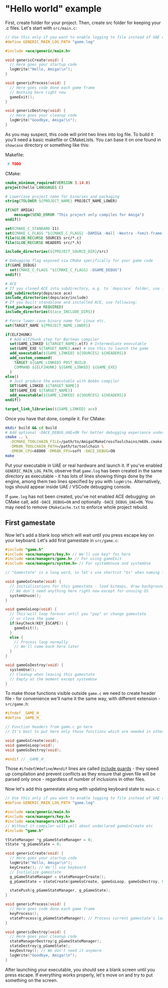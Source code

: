 # "Hello world" example

First, create folder for your project. Then, create src folder for keeping your
.c files. Let's start with `src/main.c`:

``` c
// Use this only if you want to enable logging to file instead of UAE console (heavy performance hit, not recommended)
#define GENERIC_MAIN_LOG_PATH "game.log"

#include <ace/generic/main.h>

void genericCreate(void) {
  // Here goes your startup code
  logWrite("Hello, Amiga!\n");
}

void genericProcess(void) {
  // Here goes code done each game frame
  // Nothing here right now
  gameExit();
}

void genericDestroy(void) {
  // Here goes your cleanup code
  logWrite("Goodbye, Amiga!\n");
}
```

As you may suspect, this code will print two lines into log file. To build it
you'll need a basic makefile or CMakeLists. You can base it on one found
in `showcase` directory or something like this:

Makefile:

``` makefile
 # TODO
```

CMake:

``` cmake
cmake_minimum_required(VERSION 3.14.0)
project(hello LANGUAGES C)

# Lowercase project name for binaries and packaging
string(TOLOWER ${PROJECT_NAME} PROJECT_NAME_LOWER)

if(NOT AMIGA)
	message(SEND_ERROR "This project only compiles for Amiga")
endif()

set(CMAKE_C_STANDARD 11)
set(CMAKE_C_FLAGS "${CMAKE_C_FLAGS} -DAMIGA -Wall -Wextra -fomit-frame-pointer")
file(GLOB_RECURSE SOURCES src/*.c)
file(GLOB_RECURSE HEADERS src/*.h)

include_directories(${PROJECT_SOURCE_DIR}/src)

# Debugging flag exposed via CMake specifically for your game code
if(GAME_DEBUG)
  set(CMAKE_C_FLAGS "${CMAKE_C_FLAGS} -DGAME_DEBUG")
endif()

# ACE
# If you cloned ACE into subdirectory, e.g. to `deps/ace` folder, use following:
add_subdirectory(deps/ace ace)
include_directories(deps/ace/include)
# If you built standalone and installed ACE, use following:
find_package(ace REQUIRED)
include_directories(${ace_INCLUDE_DIRS})

# Force lower-case binary name for Linux etc.
set(TARGET_NAME ${PROJECT_NAME_LOWER})

if(ELF2HUNK)
  # Add elf2hunk step for Bartman compiler
  set(GAME_LINKED ${TARGET_NAME}.elf) # Intermediate executable
  set(GAME_EXE ${TARGET_NAME}.exe) # Use this to launch the game
  add_executable(${GAME_LINKED} ${SOURCES} ${HEADERS})
  add_custom_command(
    TARGET ${GAME_LINKED} POST_BUILD
    COMMAND ${ELF2HUNK} ${GAME_LINKED} ${GAME_EXE}
  )
else()
  # Just produce the executable with Bebbo compiler
  SET(GAME_LINKED ${TARGET_NAME})
  SET(GAME_EXE ${TARGET_NAME})
  add_executable(${GAME_LINKED} ${SOURCES} ${HEADERS})
endif()

target_link_libraries(${GAME_LINKED} ace)
```

Once you have that done, compile it. For CMake:

```sh
mkdir build && cd build
# Add optional -DACE_DEBUG_UAE=ON for better debugging experience under emulator
cmake .. \
  -DCMAKE_TOOLCHAIN_FILE=/path/to/AmigaCMakeCrossToolchains/m68k.cmake \
  -DM68K_TOOLCHAIN_PATH=/path/to/toolchain \
  -DM68K_CPU=68000 -DM68K_FPU=soft -DACE_DEBUG=ON
make
```

Put your executable in UAE or real hardware and launch it.
If you've enabled `GENERIC_MAIN_LOG_PATH`, observe that `game.log` has been created in the same directory as executable - it has lots of lines showing things done by the engine, among them two lines specified by you with `logWrite`.
Alternatively, logs should appear inside UAE / VSCode debugging console.

If `game.log` has not been created, you've not enabled ACE debugging: on CMake call, add `-DACE_DEBUG=ON` and optionally `-DACE_DEBUG_UAE=ON`.
You may need to remove `CMakeCache.txt` to enforce whole project rebuild.

## First gamestate

Now let's add a blank loop which will wait until you press escape key on your
keyboard. Let's add first gamestate in `src/game.c`:

``` c
#include "game.h"
#include <ace/managers/key.h> // We'll use key* fns here
#include <ace/managers/game.h> // For using gameExit
#include <ace/managers/system.h> // For systemUnuse and systemUse

// "Gamestate" is a long word, so let's use shortcut "Gs" when naming fns

void gameGsCreate(void) {
  // Initializations for this gamestate - load bitmaps, draw background, etc.
  // We don't need anything here right now except for unusing OS
  systemUnuse();
}

void gameGsLoop(void) {
  // This will loop forever until you "pop" or change gamestate
  // or close the game
  if(keyCheck(KEY_ESCAPE)) {
    gameExit();
  }
  else {
    // Process loop normally
    // We'll come back here later
  }
}

void gameGsDestroy(void) {
  systemUse();
  // Cleanup when leaving this gamestate
  // Empty at the moment except systemUse
}
```

To make those functions visible outside `game.c` we need to create header file -
for convenience we'll name it the same way, with different extension -
`src/game.h`:

``` c
#ifndef _GAME_H_
#define _GAME_H_

// Function headers from game.c go here
// It's best to put here only those functions which are needed in other files.

void gameGsCreate(void);
void gameGsLoop(void);
void gameGsDestroy(void);

#endif // _GAME_H_
```

Those `#ifndef`/`#define`/`#endif` lines are called
[include guards](https://en.wikipedia.org/wiki/Include_guard) - they speed up
compilation and prevent conflicts as they ensure that given file will be parsed
only once - regardless of number of inclusions in other files.

Now let's add this gamestate along with updating keyboard state to `main.c`:

``` c
// Use this only if you want to enable logging to file instead of UAE console (heavy performance hit, not recommended)
#define GENERIC_MAIN_LOG_PATH "game.log"

#include <ace/generic/main.h>
#include <ace/managers/key.h>
#include <ace/managers/state.h>
// Without it compiler will yell about undeclared gameGsCreate etc
#include "game.h"

tStateManager *g_pGameStateManager = 0;
tState *g_pGameState = 0;

void genericCreate(void) {
  // Here goes your startup code
  logWrite("Hello, Amiga!\n");
  keyCreate(); // We'll use keyboard
  // Initialize gamestate
  g_pGameStateManager = stateManagerCreate();
  g_pGameState = stateCreate(gameGsCreate, gameGsLoop, gameGsDestroy, 0, 0, 0);

  statePush(g_pGameStateManager, g_pGameState);
}

void genericProcess(void) {
  // Here goes code done each game frame
  keyProcess();
  stateProcess(g_pGameStateManager); // Process current gamestate's loop
}

void genericDestroy(void) {
  // Here goes your cleanup code
  stateManagerDestroy(g_pGameStateManager);
  stateDestroy(g_pGameState);
  keyDestroy(); // We don't need it anymore
  logWrite("Goodbye, Amiga!\n");
}
```

After launching your executable, you should see a blank screen until you press
escape. If everything works properly, let's move on and try to put something on
the screen.
